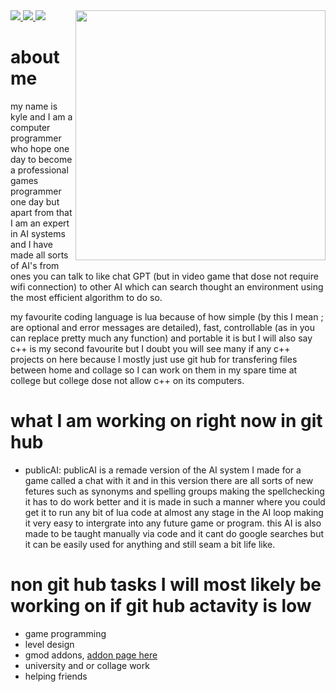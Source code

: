 <img align="right" width="400" src="https://i.imgur.com/NYTiCpc.gif">
    
<a href="https://www.linkedin.com/in/kyle-edwards-729475256/">
    <img src="https://img.shields.io/badge/-Linkedin-blue?style=flat-square&logo=linkedin">
</a>
<a href="https://www.linkedin.com/in/kyle-edwards-729475256/">
    <img src="https://img.shields.io/badge/-YouTube-red?style=flat-square&logo=youtube">
</a>
<a href="https://zlabs.webflow.io/">
    <img src="https://img.shields.io/badge/-portfolio-orange?style=flat-square">
</a>

# about me 

my name is kyle and I am a computer programmer who hope one day to become a professional games programmer one day but apart from that I am an expert in AI systems and I have made all sorts of AI's from ones you can talk to like chat GPT (but in video game that dose not require wifi connection) to other AI which can search thought an environment using the most efficient algorithm to do so.

my favourite coding language is lua because of how simple (by this I mean ; are optional and error messages are detailed), fast, controllable (as in you can replace pretty much any function) and portable it is but I will also say c++ is my second favourite but I doubt you will see many if any c++ projects on here because I mostly just use git hub for transfering files between home and collage so I can work on them in my spare time at college but college dose not allow c++ on its computers.

# what I am working on right now in git hub
- publicAI: publicAI is a remade version of the AI system I made for a game called a chat with it and in this version there are all sorts of new fetures such as synonyms and spelling groups making the spellchecking it has to do work better and it is made in such a manner where you could get it to run any bit of lua code at almost any stage in the AI loop making it very easy to intergrate into any future game or program. this AI is also made to be taught manually via code and it cant do google searches but it can be easily used for anything and still seam a bit life like.


# non git hub tasks I will most likely be working on if git hub actavity is low
- game programming
- level design
- gmod addons, [addon page here](https://steamcommunity.com/id/ilikecreepers3334/myworkshopfiles/)
- university and or collage work
- helping friends 





